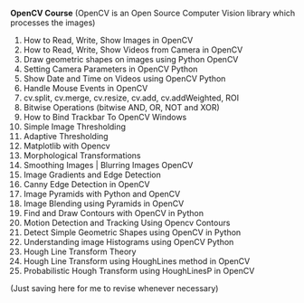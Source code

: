 **OpenCV Course**
(OpenCV is an Open Source Computer Vision library which processes the images)
1. How to Read, Write, Show Images in OpenCV
2. How to Read, Write, Show Videos from Camera in OpenCV
3. Draw geometric shapes on images using Python OpenCV
4. Setting Camera Parameters in OpenCV Python
5. Show Date and Time on Videos using OpenCV Python
6. Handle Mouse Events in OpenCV
7. cv.split, cv.merge, cv.resize, cv.add, cv.addWeighted, ROI
8. Bitwise Operations (bitwise AND, OR, NOT and XOR)
9. How to Bind Trackbar To OpenCV Windows
10. Simple Image Thresholding
11. Adaptive Thresholding
12. Matplotlib with Opencv
13. Morphological Transformations
14. Smoothing Images | Blurring Images OpenCV
15. Image Gradients and Edge Detection
16. Canny Edge Detection in OpenCV
17. Image Pyramids with Python and OpenCV
18. Image Blending using Pyramids in OpenCV
19. Find and Draw Contours with OpenCV in Python
20. Motion Detection and Tracking Using Opencv Contours
21. Detect Simple Geometric Shapes using OpenCV in Python
22. Understanding image Histograms using OpenCV Python
23. Hough Line Transform Theory
24. Hough Line Transform using HoughLines method in OpenCV
25. Probabilistic Hough Transform using HoughLinesP in OpenCV


(Just saving here for me to revise whenever necessary)
